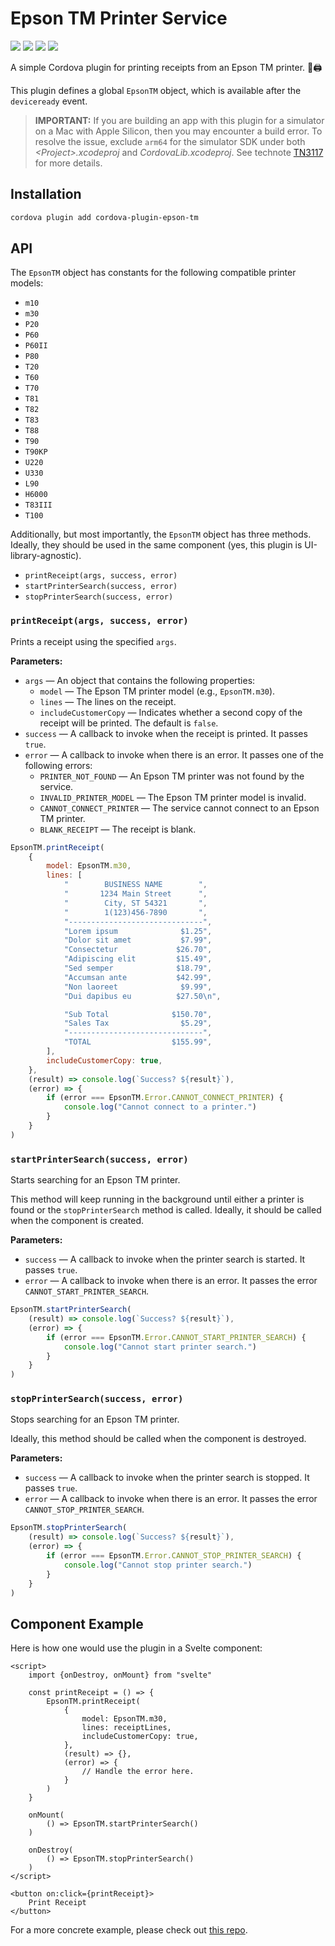 Epson TM Printer Service
========================

<p>
    <img src="https://img.shields.io/badge/Cordova-11+-e8e8e8?style=for-the-badge&logo=apache-cordova" />
    <img src="https://img.shields.io/badge/Cordova%20iOS-6+-e8e8e8?style=for-the-badge&logo=apache-cordova" />
    <img src="https://img.shields.io/badge/iOS-11+-lightgrey?style=for-the-badge&logo=apple" />
    <img src="https://img.shields.io/badge/Swift-4+-f05339?style=for-the-badge&logo=swift" />
</p>

A simple Cordova plugin for printing receipts from an Epson TM printer. 🧾🖨️

This plugin defines a global `EpsonTM` object, which is available after the
`deviceready` event.

> **IMPORTANT:** If you are building an app with this plugin for a simulator on
> a Mac with Apple Silicon, then you may encounter a build error. To resolve the
> issue, exclude `arm64` for the simulator SDK under both
> *&lt;Project&gt;.xcodeproj* and *CordovaLib.xcodeproj*. See technote
> [TN3117](https://developer.apple.com/documentation/technotes/tn3117-resolving-build-errors-for-apple-silicon)
> for more details.

Installation
------------

```sh
cordova plugin add cordova-plugin-epson-tm
```

API
---

The `EpsonTM` object has constants for the following compatible printer models:

  * `m10`
  * `m30`
  * `P20`
  * `P60`
  * `P60II`
  * `P80`
  * `T20`
  * `T60`
  * `T70`
  * `T81`
  * `T82`
  * `T83`
  * `T88`
  * `T90`
  * `T90KP`
  * `U220`
  * `U330`
  * `L90`
  * `H6000`
  * `T83III`
  * `T100`

Additionally, but most importantly, the `EpsonTM` object has three methods.
Ideally, they should be used in the same component (yes, this plugin is
UI-library-agnostic).

  * `printReceipt(args, success, error)`
  * `startPrinterSearch(success, error)`
  * `stopPrinterSearch(success, error)`

### `printReceipt(args, success, error)`

Prints a receipt using the specified `args`.

**Parameters:**

  * `args` — An object that contains the following properties:
    * `model` — The Epson TM printer model (e.g., `EpsonTM.m30`).
    * `lines` — The lines on the receipt.
    * `includeCustomerCopy` — Indicates whether a second copy of the receipt
      will be printed. The default is `false`.
  * `success` — A callback to invoke when the receipt is printed. It passes
    `true`.
  * `error` — A callback to invoke when there is an error. It passes one of the
    following errors:
    * `PRINTER_NOT_FOUND` — An Epson TM printer was not found by the service.
    * `INVALID_PRINTER_MODEL` — The Epson TM printer model is invalid.
    * `CANNOT_CONNECT_PRINTER` — The service cannot connect to an Epson TM
      printer.
    * `BLANK_RECEIPT` — The receipt is blank.

```javascript
EpsonTM.printReceipt(
    {
        model: EpsonTM.m30,
        lines: [
            "        BUSINESS NAME        ",
            "       1234 Main Street      ",
            "        City, ST 54321       ",
            "        1(123)456-7890       ",
            "------------------------------",
            "Lorem ipsum              $1.25",
            "Dolor sit amet           $7.99",
            "Consectetur             $26.70",
            "Adipiscing elit         $15.49",
            "Sed semper              $18.79",
            "Accumsan ante           $42.99",
            "Non laoreet              $9.99",
            "Dui dapibus eu          $27.50\n",

            "Sub Total              $150.70",
            "Sales Tax                $5.29",
            "------------------------------",
            "TOTAL                  $155.99",
        ],
        includeCustomerCopy: true,
    },
    (result) => console.log(`Success? ${result}`),
    (error) => {
        if (error === EpsonTM.Error.CANNOT_CONNECT_PRINTER) {
            console.log("Cannot connect to a printer.")
        }
    }
)
```

### `startPrinterSearch(success, error)`

Starts searching for an Epson TM printer.

This method will keep running in the background until either a printer is found
or the `stopPrinterSearch` method is called. Ideally, it should be called when
the component is created.

**Parameters:**

  * `success` — A callback to invoke when the printer search is started.
    It passes `true`.
  * `error` — A callback to invoke when there is an error. It passes the error
    `CANNOT_START_PRINTER_SEARCH`.

```javascript
EpsonTM.startPrinterSearch(
    (result) => console.log(`Success? ${result}`),
    (error) => {
        if (error === EpsonTM.Error.CANNOT_START_PRINTER_SEARCH) {
            console.log("Cannot start printer search.")
        }
    }
)
```

### `stopPrinterSearch(success, error)`

Stops searching for an Epson TM printer.

Ideally, this method should be called when the component is destroyed.

**Parameters:**

  * `success` — A callback to invoke when the printer search is stopped.
    It passes `true`.
  * `error` — A callback to invoke when there is an error. It passes the error
    `CANNOT_STOP_PRINTER_SEARCH`.

```javascript
EpsonTM.stopPrinterSearch(
    (result) => console.log(`Success? ${result}`),
    (error) => {
        if (error === EpsonTM.Error.CANNOT_STOP_PRINTER_SEARCH) {
            console.log("Cannot stop printer search.")
        }
    }
)
```

Component Example
-----------------

Here is how one would use the plugin in a Svelte component:

```svelte
<script>
    import {onDestroy, onMount} from "svelte"

    const printReceipt = () => {
        EpsonTM.printReceipt(
            {
                model: EpsonTM.m30,
                lines: receiptLines,
                includeCustomerCopy: true,
            },
            (result) => {},
            (error) => {
                // Handle the error here.
            }
        )
    }

    onMount(
        () => EpsonTM.startPrinterSearch()
    )

    onDestroy(
        () => EpsonTM.stopPrinterSearch()
    )
</script>

<button on:click={printReceipt}>
    Print Receipt
</button>
```

For a more concrete example, please check out
[this repo](https://github.com/kristorres/epson-tm-demo).
